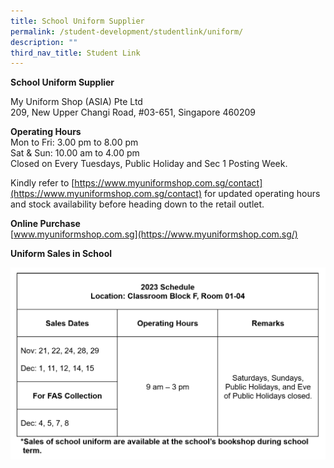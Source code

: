 ```yaml
---
title: School Uniform Supplier
permalink: /student-development/studentlink/uniform/
description: ""
third_nav_title: Student Link
---
```

**School Uniform Supplier**

My Uniform Shop (ASIA) Pte Ltd<br>
209, New Upper Changi Road, #03-651, Singapore 460209

**Operating Hours**<br>
Mon to Fri: 3.00 pm to 8.00 pm<br>
Sat &amp; Sun: 10.00 am to 4.00 pm<br>
Closed on Every Tuesdays, Public Holiday and Sec 1 Posting Week.<br>

Kindly refer to [https://www.myuniformshop.com.sg/contact](https://www.myuniformshop.com.sg/contact) for updated operating hours and stock availability before heading down to the retail outlet.

**Online Purchase**<br>
[www.myuniformshop.com.sg](https://www.myuniformshop.com.sg/)

**Uniform Sales in School**

![](/images/sales%20of%20uniform%202023%20newer.png)